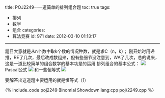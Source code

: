 title: POJ2249--一道简单的排列组合题
toc: true
tags:
  - 排列
  - 数学
  - 组合
categories:
  - 算法竞赛
id: 971
date: 2012-03-10 01:13:17
---

题目大意就是从n个数中取k个数的情况种数，就是求C（n，k）；
刚开始时用递推，RE了几次，最后改成数组来，但有些细节没注意到，WA了几次，总的说来，这是一道比较简单的组合数学的基本功是的运用
排列组合的基本公式：
![](http://pic002.cnblogs.com/images/2011/315754/2011080511033233.jpg)
Pascal公式
![](http://pic002.cnblogs.com/images/2011/315754/2011080511105573.png)
和一些恒等式
![](http://pic002.cnblogs.com/images/2011/315754/2011080511121821.png)

要解答出这道题主要运用的就是恒等式（1）

{% include_code poj2249 Binomial Showdown lang:cpp poj/2249.cpp %}